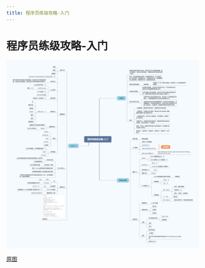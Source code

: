 ```yaml
---
title: 程序员练级攻略-入门
---
```


# 程序员练级攻略-入门
![](https://github.com/yuhongjing/img-folder/raw/master/img/blog2/mindmap/%E7%A8%8B%E5%BA%8F%E5%91%98%E7%BB%83%E7%BA%A7%E6%94%BB%E7%95%A5_%E5%85%A5%E9%97%A8.png)

[原图](https://github.com/yuhongjing/img-folder/raw/master/img/blog2/mindmap/%E7%A8%8B%E5%BA%8F%E5%91%98%E7%BB%83%E7%BA%A7%E6%94%BB%E7%95%A5_%E5%85%A5%E9%97%A8.png)